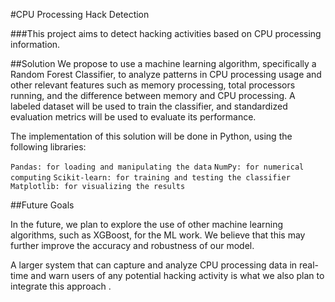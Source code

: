 #CPU Processing Hack Detection

###This project aims to detect hacking activities based on CPU processing information.


##Solution
We propose to use a machine learning algorithm, specifically a Random Forest Classifier, to analyze patterns in CPU processing usage and other relevant features such as memory processing, total processors running, and the difference between memory and CPU processing. A labeled dataset will be used to train the classifier, and standardized evaluation metrics will be used to evaluate its performance.

The implementation of this solution will be done in Python, using the following libraries:

`Pandas: for loading and manipulating the data`
`NumPy: for numerical computing`
`Scikit-learn: for training and testing the classifier`
`Matplotlib: for visualizing the results`


##Future Goals

In the future, we plan to explore the use of other machine learning algorithms, such as XGBoost, for the ML work. We believe that this may further improve the accuracy and robustness of our model.

A larger system that can capture and analyze CPU processing data in real-time and warn users of any potential hacking activity is what we also plan to integrate this approach .

